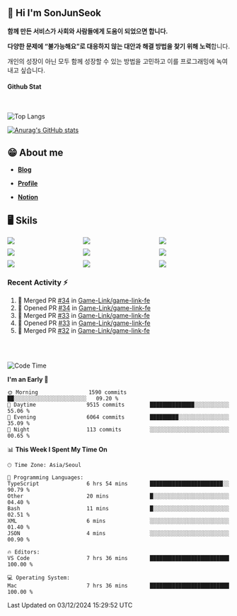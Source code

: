 ## 👋 Hi I'm SonJunSeok

**함께 만든 서비스가 사회와 사람들에게 도움이 되었으면 합니다.** 

**다양한 문제에 “불가능해요”로 대응하지 않는 대안과 해결 방법을 찾기 위해 노력**합니다. 

개인의 성장이 아닌 모두 함께 성장할 수 있는 방법을 고민하고 이를 프로그래밍에 녹여내고 싶습니다.

#### Github Stat
<div style="margin-top:50px;">

![Top Langs](https://github-readme-stats.vercel.app/api/top-langs/?username=kd02109&layout=compact&bg_color=dbf4ff&title_color=67adcc&text_color=67adcc&hide_border=true&show_icons=true&icon_color=67adcc&rank_icon=github&count_private=true&card_width=400px&card_height=300px)

[![Anurag's GitHub stats](https://github-readme-stats.vercel.app/api?username=kd02109&bg_color=dbf4ff&title_color=67adcc&text_color=67adcc&hide_border=true&show_icons=true&icon_color=67adcc&rank_icon=github&count_private=true&card_width=250px)](https://github.com/anuraghazra/github-readme-stats)


</div>



## 😁 About me
-  <a href="https://sonblog.vercel.app/" target="_blank"><strong>Blog</strong></a>

-  <a href="https://nostalgic-marquis-7af.notion.site/Frontend-Engineer-ec9b6e38c7824e7fb7f6fca4fc8564a5?pvs=74" target="_blank"><strong>Profile</strong></a>

-  <a href="https://nostalgic-marquis-7af.notion.site/Front-End-f0f3b7fcec3045c482c1cd33dfcf2abc?pvs=74" target="_blank"><strong>Notion</strong></a>

## 🖥️ Skils


<div style="display:grid; grid-template-rows:repeat(3, 1fr); grid-template-columns:repeat(3, 1fr); gap:10px">
  <img src="https://img.shields.io/badge/javascript-F7DF1E?style=flat-square&logo=javascript&logoColor=black"> 
  <img src="https://img.shields.io/badge/typescript-3178C6?style=flat-square&logo=typescript&logoColor=white"/>
  <img src="https://img.shields.io/badge/react-61DAFB?style=flat-square&logo=react&logoColor=black"/>
  <img src="https://img.shields.io/badge/redux-764ABC?style=flat-square&logo=redux&logoColor=white"/>
  <img src="https://img.shields.io/badge/styledcomponents-DB7093?style=flat-square&logo=styledcomponents&logoColor=white"/>
  <img src="https://img.shields.io/badge/tailwindcss-06B6D4?style=flat-square&logo=tailwindcss&logoColor=white"/>
  <img src="https://img.shields.io/badge/reactquery-FF4154?style=flat-square&logo=reactquery&logoColor=white"/>
  <img src="https://img.shields.io/badge/Next.js-B4B4DC?style=flat&logo=Next.js&logoColor=black"/>
  <img src="https://img.shields.io/badge/reactrouter-CA4245?style=flat-square&logo=reactrouter&logoColor=white"/>
</div>

### Recent Activity :zap:
<!--START_SECTION:activity-->
1. 🎉 Merged PR [#34](https://github.com/Game-Link/game-link-fe/pull/34) in [Game-Link/game-link-fe](https://github.com/Game-Link/game-link-fe)
2. 💪 Opened PR [#34](https://github.com/Game-Link/game-link-fe/pull/34) in [Game-Link/game-link-fe](https://github.com/Game-Link/game-link-fe)
3. 🎉 Merged PR [#33](https://github.com/Game-Link/game-link-fe/pull/33) in [Game-Link/game-link-fe](https://github.com/Game-Link/game-link-fe)
4. 💪 Opened PR [#33](https://github.com/Game-Link/game-link-fe/pull/33) in [Game-Link/game-link-fe](https://github.com/Game-Link/game-link-fe)
5. 🎉 Merged PR [#32](https://github.com/Game-Link/game-link-fe/pull/32) in [Game-Link/game-link-fe](https://github.com/Game-Link/game-link-fe)
<!--END_SECTION:activity-->

<br/>
<br/>

<!--START_SECTION:waka-->
![Code Time](http://img.shields.io/badge/Code%20Time-2%2C183%20hrs%2051%20mins-blue)

**I'm an Early 🐤** 

```text
🌞 Morning                1590 commits        ██░░░░░░░░░░░░░░░░░░░░░░░   09.20 % 
🌆 Daytime                9515 commits        ██████████████░░░░░░░░░░░   55.06 % 
🌃 Evening                6064 commits        █████████░░░░░░░░░░░░░░░░   35.09 % 
🌙 Night                  113 commits         ░░░░░░░░░░░░░░░░░░░░░░░░░   00.65 % 
```


📊 **This Week I Spent My Time On** 

```text
🕑︎ Time Zone: Asia/Seoul

💬 Programming Languages: 
TypeScript               6 hrs 54 mins       ███████████████████████░░   90.79 % 
Other                    20 mins             █░░░░░░░░░░░░░░░░░░░░░░░░   04.40 % 
Bash                     11 mins             █░░░░░░░░░░░░░░░░░░░░░░░░   02.51 % 
XML                      6 mins              ░░░░░░░░░░░░░░░░░░░░░░░░░   01.40 % 
JSON                     4 mins              ░░░░░░░░░░░░░░░░░░░░░░░░░   00.90 % 

🔥 Editors: 
VS Code                  7 hrs 36 mins       █████████████████████████   100.00 % 

💻 Operating System: 
Mac                      7 hrs 36 mins       █████████████████████████   100.00 % 
```


 Last Updated on 03/12/2024 15:29:52 UTC
<!--END_SECTION:waka-->
